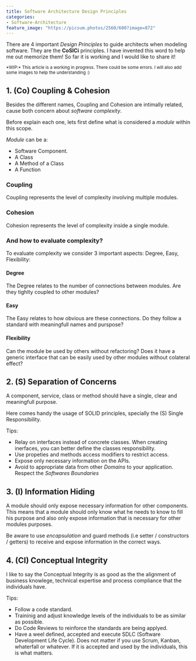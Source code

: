 ```yaml
---
title: Software Architecture Design Principles
categories:
- Software-Architecture
feature_image: "https://picsum.photos/2560/600?image=872"
---
```


There are 4 important *Design Principles* to guide architects when modeling software. They are the **CoSICi** principles. I have invented this word to help me out memorize them! So far it is working and I would like to share it!

<!-- more -->

<small>
*WIP:* This article is a working in progress. There could be some errors. I will also add some images to help the understanding :)
</small>

## 1. (Co) Coupling & Cohesion

Besides the different names, Coupling and Cohesion are intimally related, cause 
both concern about *software complexity*.

Before explain each one, lets first define what is considered a *module* within this scope.

*Module* can be a:

- Software Component.
- A Class
- A Method of a Class
- A Function

### Coupling

Coupling represents the level of complexity involving multiple modules.

### Cohesion

Cohesion represents the level of complexity inside a single module.

### And how to evaluate complexity?

To evaluate complexity we consider 3 important aspects: Degree, Easy, Flexibility:

#### Degree

The Degree relates to the number of connections between modules. Are they tighlty coupled
to other modules?

#### Easy

The Easy relates to how obvious are these connections. Do they follow a standard with meaningfull names and purspose?

#### Flexibility

Can the module be used by others without refactoring? Does it have a generic interface that can be easily used by other modules without colateral effect?


## 2. (S) Separation of Concerns

A component, service, class or method should have a single, clear and meaningfull purpose. 

Here comes handy the usage of SOLID principles, specially the (S) Single Responsibility.

Tips:

- Relay on interfaces instead of concrete classes. When creating inerfaces, you can better define the classes responsibility.
- Use propeties and methods access modifiers to restrict access.
- Expose only necessary information on the APIs.
- Avoid to appropriate data from other *Domains* to your application. Respect the *Softwares Boundaries*

## 3. (I) Information Hiding

A module should only expose necessary information for other components. This means that a module
should only know what he needs to know to fill his purpose and also only expose information that is necessary for other modules purposes.

Be aware to use *encapsulation* and guard methods (i.e setter / constructors / getters) to receive and expose information in the correct ways.

## 4. (CI) Conceptual Integrity

I like to say the Conceptual Integrity is as good as the the alignment of business knowlege, technical expertise and process compliance that the individuals have.

Tips:

- Follow a code standard.
- Traininig and adjust knowledge levels of the individuals to be as similar as possible.
- Do Code Reviews to reinforce the standards are being applyed.
- Have a weel defined, accepted and execute SDLC (Software Development Life Cycle). Does not matter if you use Scrum, Kanban, whaterfall or whatever. If it is accepted and used by the individuals, this is what matters.



